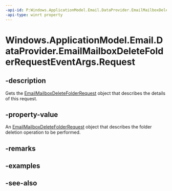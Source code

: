 ```yaml
---
-api-id: P:Windows.ApplicationModel.Email.DataProvider.EmailMailboxDeleteFolderRequestEventArgs.Request
-api-type: winrt property
---
```


<!-- Property syntax
public Windows.ApplicationModel.Email.DataProvider.EmailMailboxDeleteFolderRequest Request { get; }
-->

# Windows.ApplicationModel.Email.DataProvider.EmailMailboxDeleteFolderRequestEventArgs.Request

## -description
Gets the [EmailMailboxDeleteFolderRequest](emailmailboxdeletefolderrequest.md) object that describes the details of this request.

## -property-value
An [EmailMailboxDeleteFolderRequest](emailmailboxdeletefolderrequest.md) object that describes the folder deletion operation to be performed.

## -remarks

## -examples

## -see-also
